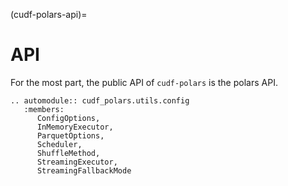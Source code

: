 (cudf-polars-api)=
# API

For the most part, the public API of `cudf-polars` is the polars API.

```{eval-rst}
.. automodule:: cudf_polars.utils.config
   :members:
      ConfigOptions,
      InMemoryExecutor,
      ParquetOptions,
      Scheduler,
      ShuffleMethod,
      StreamingExecutor,
      StreamingFallbackMode
```
